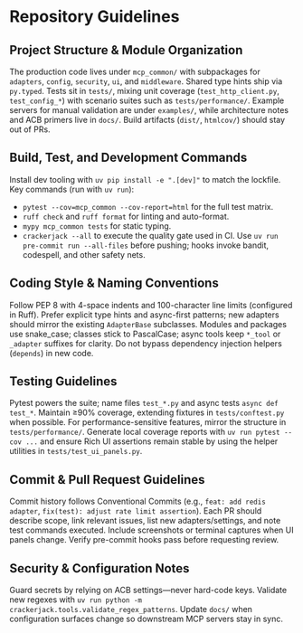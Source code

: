 # Repository Guidelines

## Project Structure & Module Organization
The production code lives under `mcp_common/` with subpackages for `adapters`, `config`, `security`, `ui`, and `middleware`. Shared type hints ship via `py.typed`. Tests sit in `tests/`, mixing unit coverage (`test_http_client.py`, `test_config_*`) with scenario suites such as `tests/performance/`. Example servers for manual validation are under `examples/`, while architecture notes and ACB primers live in `docs/`. Build artifacts (`dist/`, `htmlcov/`) should stay out of PRs.

## Build, Test, and Development Commands
Install dev tooling with `uv pip install -e ".[dev]"` to match the lockfile. Key commands (run with `uv run`):
- `pytest --cov=mcp_common --cov-report=html` for the full test matrix.
- `ruff check` and `ruff format` for linting and auto-format.
- `mypy mcp_common tests` for static typing.
- `crackerjack --all` to execute the quality gate used in CI.
Use `uv run pre-commit run --all-files` before pushing; hooks invoke bandit, codespell, and other safety nets.

## Coding Style & Naming Conventions
Follow PEP 8 with 4-space indents and 100-character line limits (configured in Ruff). Prefer explicit type hints and async-first patterns; new adapters should mirror the existing `AdapterBase` subclasses. Modules and packages use snake_case; classes stick to PascalCase; async tools keep `*_tool` or `_adapter` suffixes for clarity. Do not bypass dependency injection helpers (`depends`) in new code.

## Testing Guidelines
Pytest powers the suite; name files `test_*.py` and async tests `async def test_*`. Maintain ≥90% coverage, extending fixtures in `tests/conftest.py` when possible. For performance-sensitive features, mirror the structure in `tests/performance/`. Generate local coverage reports with `uv run pytest --cov ...` and ensure Rich UI assertions remain stable by using the helper utilities in `tests/test_ui_panels.py`.

## Commit & Pull Request Guidelines
Commit history follows Conventional Commits (e.g., `feat: add redis adapter`, `fix(test): adjust rate limit assertion`). Each PR should describe scope, link relevant issues, list new adapters/settings, and note test commands executed. Include screenshots or terminal captures when UI panels change. Verify pre-commit hooks pass before requesting review.

## Security & Configuration Notes
Guard secrets by relying on ACB settings—never hard-code keys. Validate new regexes with `uv run python -m crackerjack.tools.validate_regex_patterns`. Update `docs/` when configuration surfaces change so downstream MCP servers stay in sync.
